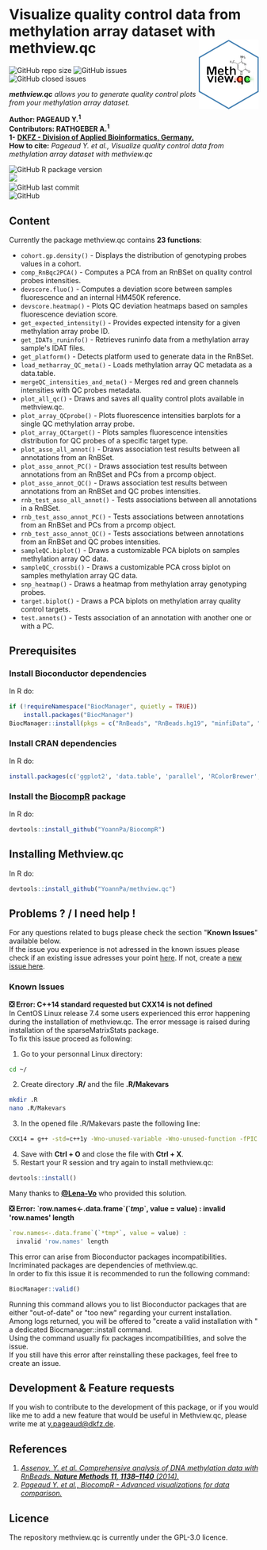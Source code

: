 # Visualize quality control data from methylation array dataset with methview.qc <img src="img/methview.qc_hexsticker.png" align="right" height="140" />  

![GitHub repo size](https://img.shields.io/github/repo-size/YoannPa/methview.qc)
![GitHub issues](https://img.shields.io/github/issues-raw/YoannPa/methview.qc)
![GitHub closed issues](https://img.shields.io/github/issues-closed-raw/YoannPa/methview.qc)  

_**methview.qc** allows you to generate quality control plots from your methylation array dataset._  

**Author: PAGEAUD Y.<sup>1</sup>**  
**Contributors: RATHGEBER A.<sup>1</sup>**  
**1-** [**DKFZ - Division of Applied Bioinformatics, Germany.**](https://www.dkfz.de/en/applied-bioinformatics/index.php)  
**How to cite:** _Pageaud Y. et al., Visualize quality control data from methylation array dataset with methview.qc_  

![GitHub R package version](https://img.shields.io/github/r-package/v/YoannPa/methview.qc?label=Package%20version&logo=RStudio&logoColor=white&style=for-the-badge)  
<img src="https://img.shields.io/static/v1?label=compatibility&message=4.2.0&color=blue&logo=R&logoColor=white&style=for-the-badge" />  
![GitHub last commit](https://img.shields.io/github/last-commit/YoannPa/methview.qc?logo=git&style=for-the-badge)  
![GitHub](https://img.shields.io/github/license/YoannPa/methview.qc?color=brightgreen&style=for-the-badge) 

## Content
Currently the package methview.qc contains **23 functions**:

* `cohort.gp.density()` - Displays the distribution of genotyping probes values in a cohort.  
* `comp_RnBqc2PCA()` - Computes a PCA from an RnBSet on quality control probes intensities.  
* `devscore.fluo()` - Computes a deviation score between samples fluorescence and an internal HM450K reference.  
* `devscore.heatmap()` - Plots QC deviation heatmaps based on samples fluorescence deviation score.  
* `get_expected_intensity()` - Provides expected intensity for a given methylation array probe ID.  
* `get_IDATs_runinfo()` - Retrieves runinfo data from a methylation array sample's IDAT files.  
* `get_platform()` - Detects platform used to generate data in the RnBSet.  
* `load_metharray_QC_meta()` - Loads methylation array QC metadata as a data.table.  
* `mergeQC_intensities_and_meta()` - Merges red and green channels intensities with QC probes metadata.  
* `plot_all_qc()` - Draws and saves all quality control plots available in methview.qc.  
* `plot_array_QCprobe()` - Plots fluorescence intensities barplots for a single QC methylation array probe.  
* `plot_array_QCtarget()` - Plots samples fluorescence intensities distribution for QC probes of a specific target type.  
* `plot_asso_all_annot()` - Draws association test results between all annotations from an RnBSet.  
* `plot_asso_annot_PC()` - Draws association test results between annotations from an RnBSet and PCs from a prcomp object.  
* `plot_asso_annot_QC()` - Draws association test results between annotations from an RnBSet and QC probes intensities.  
* `rnb_test_asso_all_annot()` - Tests associations between all annotations in a RnBSet.  
* `rnb_test_asso_annot_PC()` - Tests associations between annotations from an RnBSet and PCs from a prcomp object.  
* `rnb_test_asso_annot_QC()` - Tests associations between annotations from an RnBSet and QC probes intensities.  
* `sampleQC.biplot()` - Draws a customizable PCA biplots on samples methylation array QC data.  
* `sampleQC_crossbi()` - Draws a customizable PCA cross biplot on samples methylation array QC data.  
* `snp_heatmap()` - Draws a heatmap from methylation array genotyping probes.  
* `target.biplot()` - Draws a PCA biplots on methylation array quality control targets.  
* `test.annots()` - Tests association of an annotation with another one or with a PC.  

## Prerequisites
### Install Bioconductor dependencies
In R do:
```R
if (!requireNamespace("BiocManager", quietly = TRUE))
    install.packages("BiocManager")
BiocManager::install(pkgs = c("RnBeads", "RnBeads.hg19", "minfiData", "minfiDataEPIC", "IlluminaDataTestFiles"))
```
### Install CRAN dependencies
In R do:
```R
install.packages(c('ggplot2', 'data.table', 'parallel', 'RColorBrewer', 'grDevices'))
```
### Install the [BiocompR](https://github.com/YoannPa/BiocompR) package
In R do:
```R
devtools::install_github("YoannPa/BiocompR")
```
## Installing Methview.qc
In R do:
```R
devtools::install_github("YoannPa/methview.qc")
```
## Problems ? / I need help !
For any questions related to bugs please check the section "**Known Issues**" available below.  
If the issue you experience is not adressed in the known issues please check if an existing issue adresses your point [here](https://github.com/YoannPa/methview.qc/issues/). If not, create a [new issue here](https://github.com/YoannPa/methview.qc/issues/new).

### Known Issues
**❎  Error: C++14 standard requested but CXX14 is not defined**  
In CentOS Linux release 7.4 some users experienced this error happening during the installation of methview.qc. The error message is raised during installation of the sparseMatrixStats package.  
To fix this issue proceed as following:
1. Go to your personnal Linux directory:  
```bash
cd ~/
```
2. Create directory **.R/** and the file **.R/Makevars**  
```bash
mkdir .R
nano .R/Makevars
```
3. In the opened file .R/Makevars paste the following line:  
```bash
CXX14 = g++ -std=c++1y -Wno-unused-variable -Wno-unused-function -fPIC
```
4. Save with **Ctrl + O** and close the file with **Ctrl + X**.   
5. Restart your R session and try again to install methview.qc:  
```R
devtools::install()
```
Many thanks to [**@Lena-Vo**](https://github.com/Lena-Vo) who provided this solution.  

**❎  Error: \`row.names<-.data.frame\`(\`*tmp*\`, value = value) : invalid 'row.names' length**  
```R
`row.names<-.data.frame`(`*tmp*`, value = value) : 
  invalid 'row.names' length
```
This error can arise from Bioconductor packages incompatibilities. Incriminated packages are dependencies of methview.qc.  
In order to fix this issue it is recommended to run the following command:  
```R
BiocManager::valid()
```
Running this command allows you to list Bioconductor packages that are either "out-of-date" or "too new" regarding your current installation.  
Among logs returned, you will be offered to "create a valid installation with
" a dedicated Biocmanager::install command.  
Using the command usually fix packages incompatibilities, and solve the issue.  
If you still have this error after reinstalling these packages, feel free to
create an issue.  

## Development & Feature requests
If you wish to contribute to the development of this package, or if you would like me to add a new feature that would be useful in Methview.qc, please write me at [y.pageaud@dkfz.de](y.pageaud@dkfz.de).

## References
1. [_Assenov, Y. et al. Comprehensive analysis of DNA methylation data with RnBeads. **Nature Methods 11, 1138–1140** (2014)._](https://www.nature.com/articles/nmeth.3115)  
2. [_Pageaud Y. et al., BiocompR - Advanced visualizations for data comparison._](https://github.com/YoannPa/BiocompR)  

## Licence
The repository methview.qc is currently under the GPL-3.0 licence.  
